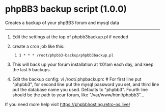 # phpBB3 backup script (1.0.0)
Creates a backup of your phpBB3 forum and mysql data

---

1. Edit the settings at the top of phpbb3backup.pl if needed
2. create a cron job like this:

        1 1 * * * /root/phpbb3-backup/phpbb3backup.pl

3. This will back up your forum installation at 1:01am each day, and keep the last 5 backups.

4. Edit the backup config:
	vi /root/.phpbackuprc # For first line put "phpbb3", for second line put the mysql password you set, and third line put the database name you used. Defaults to "phpbb3". Fourth line should be the path to your forum, like "/var/www/html/phpbb3"...

If you need more help visit https://phpbbhosting.retro-os.live/
